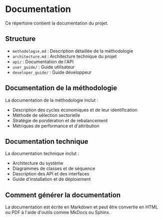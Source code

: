 # Documentation

Ce répertoire contient la documentation du projet.

## Structure

- `methodologie.md` : Description détaillée de la méthodologie
- `architecture.md` : Architecture technique du projet
- `api/` : Documentation de l'API
- `user_guide/` : Guide utilisateur
- `developer_guide/` : Guide développeur

## Documentation de la méthodologie

La documentation de la méthodologie inclut :
- Description des cycles économiques et de leur identification
- Méthode de sélection sectorielle
- Stratégie de pondération et de rebalancement
- Métriques de performance et d'attribution

## Documentation technique

La documentation technique inclut :
- Architecture du système
- Diagrammes de classes et de séquence
- Description des API et des interfaces
- Guide d'installation et de déploiement

## Comment générer la documentation

La documentation est écrite en Markdown et peut être convertie en HTML ou PDF à l'aide d'outils comme MkDocs ou Sphinx.
